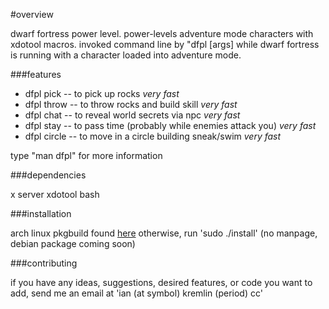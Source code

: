 #overview

dwarf fortress power level. power-levels adventure mode characters with xdotool macros. invoked command line by "dfpl [args] while dwarf fortress is running with a character loaded into adventure mode.

###features

 * dfpl pick   -- to pick up rocks _very fast_
 * dfpl throw  -- to throw rocks and build skill _very fast_
 * dfpl chat   -- to reveal world secrets via npc _very fast_
 * dfpl stay   -- to pass time (probably while enemies attack you) _very fast_
 * dfpl circle -- to move in a circle building sneak/swim _very fast_

type "man dfpl" for more information

###dependencies

x server
xdotool
bash

###installation

arch linux pkgbuild found [here](http://coming.soon)
otherwise, run 'sudo ./install' (no manpage, debian package coming soon)

###contributing

if you have any ideas, suggestions, desired features, or code you want to add, send me an email at 'ian (at symbol) kremlin (period) cc'